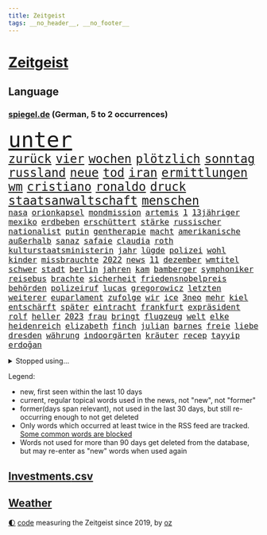 ```yaml
---
title: Zeitgeist
tags: __no_header__, __no_footer__
---
```


# [Zeitgeist](https://oliz.io/zeitgeist/)

## Language

<h3><a href="https://www.spiegel.de" target="_blank">spiegel.de</a> (German, 5 to 2 occurrences)</h3>
<p style="font-family:monospace">
<span style="font-size:32pt"><a href="news_links.html#unter" class="current">unter</a></span>
<br>
<span style="font-size:18pt"><a href="news_links.html#zurück" class="current">zurück</a></span>
<span style="font-size:18pt"><a href="news_links.html#vier" class="current">vier</a></span>
<span style="font-size:18pt"><a href="news_links.html#wochen" class="current">wochen</a></span>
<span style="font-size:18pt"><a href="news_links.html#plötzlich" class="current">plötzlich</a></span>
<span style="font-size:18pt"><a href="news_links.html#sonntag" class="current">sonntag</a></span>
<span style="font-size:18pt"><a href="news_links.html#russland" class="current">russland</a></span>
<span style="font-size:18pt"><a href="news_links.html#neue" class="current">neue</a></span>
<span style="font-size:18pt"><a href="news_links.html#tod" class="current">tod</a></span>
<span style="font-size:18pt"><a href="news_links.html#iran" class="current">iran</a></span>
<span style="font-size:18pt"><a href="news_links.html#ermittlungen" class="current">ermittlungen</a></span>
<span style="font-size:18pt"><a href="news_links.html#wm" class="current">wm</a></span>
<span style="font-size:18pt"><a href="news_links.html#cristiano" class="current">cristiano</a></span>
<span style="font-size:18pt"><a href="news_links.html#ronaldo" class="current">ronaldo</a></span>
<span style="font-size:18pt"><a href="news_links.html#druck" class="current">druck</a></span>
<span style="font-size:18pt"><a href="news_links.html#staatsanwaltschaft" class="current">staatsanwaltschaft</a></span>
<span style="font-size:18pt"><a href="news_links.html#menschen" class="current">menschen</a></span>
<br>
<span style="font-size:12pt"><a href="news_links.html#nasa" class="current">nasa</a></span>
<span style="font-size:12pt"><a href="news_links.html#orionkapsel" class="current">orionkapsel</a></span>
<span style="font-size:12pt"><a href="news_links.html#mondmission" class="current">mondmission</a></span>
<span style="font-size:12pt"><a href="news_links.html#artemis" class="current">artemis</a></span>
<span style="font-size:12pt"><a href="news_links.html#1" class="current">1</a></span>
<span style="font-size:12pt"><a href="news_links.html#13jähriger" class="new">13jähriger</a></span>
<span style="font-size:12pt"><a href="news_links.html#mexiko" class="current">mexiko</a></span>
<span style="font-size:12pt"><a href="news_links.html#erdbeben" class="current">erdbeben</a></span>
<span style="font-size:12pt"><a href="news_links.html#erschüttert" class="current">erschüttert</a></span>
<span style="font-size:12pt"><a href="news_links.html#stärke" class="current">stärke</a></span>
<span style="font-size:12pt"><a href="news_links.html#russischer" class="current">russischer</a></span>
<span style="font-size:12pt"><a href="news_links.html#nationalist" class="new">nationalist</a></span>
<span style="font-size:12pt"><a href="news_links.html#putin" class="current">putin</a></span>
<span style="font-size:12pt"><a href="news_links.html#gentherapie" class="new">gentherapie</a></span>
<span style="font-size:12pt"><a href="news_links.html#macht" class="current">macht</a></span>
<span style="font-size:12pt"><a href="news_links.html#amerikanische" class="current">amerikanische</a></span>
<span style="font-size:12pt"><a href="news_links.html#außerhalb" class="current">außerhalb</a></span>
<span style="font-size:12pt"><a href="news_links.html#sanaz" class="new">sanaz</a></span>
<span style="font-size:12pt"><a href="news_links.html#safaie" class="new">safaie</a></span>
<span style="font-size:12pt"><a href="news_links.html#claudia" class="current">claudia</a></span>
<span style="font-size:12pt"><a href="news_links.html#roth" class="current">roth</a></span>
<span style="font-size:12pt"><a href="news_links.html#kulturstaatsministerin" class="new">kulturstaatsministerin</a></span>
<span style="font-size:12pt"><a href="news_links.html#jahr" class="current">jahr</a></span>
<span style="font-size:12pt"><a href="news_links.html#lügde" class="new">lügde</a></span>
<span style="font-size:12pt"><a href="news_links.html#polizei" class="current">polizei</a></span>
<span style="font-size:12pt"><a href="news_links.html#wohl" class="current">wohl</a></span>
<span style="font-size:12pt"><a href="news_links.html#kinder" class="current">kinder</a></span>
<span style="font-size:12pt"><a href="news_links.html#missbrauchte" class="current">missbrauchte</a></span>
<span style="font-size:12pt"><a href="news_links.html#2022" class="current">2022</a></span>
<span style="font-size:12pt"><a href="news_links.html#news" class="current">news</a></span>
<span style="font-size:12pt"><a href="news_links.html#11" class="current">11</a></span>
<span style="font-size:12pt"><a href="news_links.html#dezember" class="current">dezember</a></span>
<span style="font-size:12pt"><a href="news_links.html#wmtitel" class="current">wmtitel</a></span>
<span style="font-size:12pt"><a href="news_links.html#schwer" class="current">schwer</a></span>
<span style="font-size:12pt"><a href="news_links.html#stadt" class="current">stadt</a></span>
<span style="font-size:12pt"><a href="news_links.html#berlin" class="current">berlin</a></span>
<span style="font-size:12pt"><a href="news_links.html#jahren" class="current">jahren</a></span>
<span style="font-size:12pt"><a href="news_links.html#kam" class="current">kam</a></span>
<span style="font-size:12pt"><a href="news_links.html#bamberger" class="new">bamberger</a></span>
<span style="font-size:12pt"><a href="news_links.html#symphoniker" class="new">symphoniker</a></span>
<span style="font-size:12pt"><a href="news_links.html#reisebus" class="new">reisebus</a></span>
<span style="font-size:12pt"><a href="news_links.html#brachte" class="current">brachte</a></span>
<span style="font-size:12pt"><a href="news_links.html#sicherheit" class="current">sicherheit</a></span>
<span style="font-size:12pt"><a href="news_links.html#friedensnobelpreis" class="current">friedensnobelpreis</a></span>
<span style="font-size:12pt"><a href="news_links.html#behörden" class="current">behörden</a></span>
<span style="font-size:12pt"><a href="news_links.html#polizeiruf" class="current">polizeiruf</a></span>
<span style="font-size:12pt"><a href="news_links.html#lucas" class="current">lucas</a></span>
<span style="font-size:12pt"><a href="news_links.html#gregorowicz" class="new">gregorowicz</a></span>
<span style="font-size:12pt"><a href="news_links.html#letzten" class="current">letzten</a></span>
<span style="font-size:12pt"><a href="news_links.html#weiterer" class="current">weiterer</a></span>
<span style="font-size:12pt"><a href="news_links.html#euparlament" class="current">euparlament</a></span>
<span style="font-size:12pt"><a href="news_links.html#zufolge" class="current">zufolge</a></span>
<span style="font-size:12pt"><a href="news_links.html#wir" class="current">wir</a></span>
<span style="font-size:12pt"><a href="news_links.html#ice" class="current">ice</a></span>
<span style="font-size:12pt"><a href="news_links.html#3neo" class="new">3neo</a></span>
<span style="font-size:12pt"><a href="news_links.html#mehr" class="current">mehr</a></span>
<span style="font-size:12pt"><a href="news_links.html#kiel" class="current">kiel</a></span>
<span style="font-size:12pt"><a href="news_links.html#entschärft" class="new">entschärft</a></span>
<span style="font-size:12pt"><a href="news_links.html#später" class="current">später</a></span>
<span style="font-size:12pt"><a href="news_links.html#eintracht" class="current">eintracht</a></span>
<span style="font-size:12pt"><a href="news_links.html#frankfurt" class="current">frankfurt</a></span>
<span style="font-size:12pt"><a href="news_links.html#expräsident" class="current">expräsident</a></span>
<span style="font-size:12pt"><a href="news_links.html#rolf" class="current">rolf</a></span>
<span style="font-size:12pt"><a href="news_links.html#heller" class="new">heller</a></span>
<span style="font-size:12pt"><a href="news_links.html#2023" class="current">2023</a></span>
<span style="font-size:12pt"><a href="news_links.html#frau" class="current">frau</a></span>
<span style="font-size:12pt"><a href="news_links.html#bringt" class="current">bringt</a></span>
<span style="font-size:12pt"><a href="news_links.html#flugzeug" class="current">flugzeug</a></span>
<span style="font-size:12pt"><a href="news_links.html#welt" class="current">welt</a></span>
<span style="font-size:12pt"><a href="news_links.html#elke" class="current">elke</a></span>
<span style="font-size:12pt"><a href="news_links.html#heidenreich" class="current">heidenreich</a></span>
<span style="font-size:12pt"><a href="news_links.html#elizabeth" class="current">elizabeth</a></span>
<span style="font-size:12pt"><a href="news_links.html#finch" class="new">finch</a></span>
<span style="font-size:12pt"><a href="news_links.html#julian" class="current">julian</a></span>
<span style="font-size:12pt"><a href="news_links.html#barnes" class="new">barnes</a></span>
<span style="font-size:12pt"><a href="news_links.html#freie" class="current">freie</a></span>
<span style="font-size:12pt"><a href="news_links.html#liebe" class="current">liebe</a></span>
<span style="font-size:12pt"><a href="news_links.html#dresden" class="current">dresden</a></span>
<span style="font-size:12pt"><a href="news_links.html#währung" class="current">währung</a></span>
<span style="font-size:12pt"><a href="news_links.html#indoorgärten" class="new">indoorgärten</a></span>
<span style="font-size:12pt"><a href="news_links.html#kräuter" class="new">kräuter</a></span>
<span style="font-size:12pt"><a href="news_links.html#recep" class="current">recep</a></span>
<span style="font-size:12pt"><a href="news_links.html#tayyip" class="current">tayyip</a></span>
<span style="font-size:12pt"><a href="news_links.html#erdoğan" class="current">erdoğan</a></span>
</p>
<details>
<summary>Stopped using...</summary>
<p class="former" style="font-size:12pt">
führende(781) james(781) tobt(781) investoren(780) regel(780) schwarzen(780) vergewaltigt(779) beschwerde(778) ermordet(778) geholfen(778) generalsekretär(778) gewann(778) maß(778) 100000(777) bayer(777) leverkusen(777) magdeburg(777) michelle(777) obama(777) rief(777) meinung(776) schreiben(776) standort(776) angeordnet(775) befindet(775) lisa(775) smartphone(775) unrecht(775) 2017(774) gesundheitlichen(774) positiv(774) st(774) verhaftet(774) verkauf(774) versorgt(774) vorliegt(774) who(774) you(774) champions(773) christoph(773) coronainfektion(773) denkt(773) engagement(773) facebook(773) froh(773) inter(773) mailand(773) mittelmeer(773) rassistische(773) strengere(773) 2015(772) asche(772) bmw(772) bruder(772) carsten(772) getan(772) material(772) oberbürgermeister(772) parteichef(772) regierungschefs(772) stellten(772) vergangene(772) verluste(772) warnte(772) bsc(771) dachte(771) einstieg(771) gebaut(771) gestrichen(771) lust(771) musiker(771) regen(771) spanischen(771) strand(771) veranstaltung(771) verurteilte(771) aufstieg(770) coronaausbruch(770) litauen(770) nürnberg(770) organisationen(770) schlechten(770) signal(770) stich(770) tweet(770) umsatz(770) weitet(770) abstand(769) anschläge(769) berühmt(769) experte(769) geschehen(769) jedem(769) keller(769) springt(769) standen(769) coronabeschränkungen(768) endspiel(768) eskaliert(768) nutzte(768) senkt(768) tausenden(768) wirtschaftsministerium(768) endete(767) milde(767) trainieren(767) unterwegs(767) ausschuss(766) crash(766) digitalen(766) militärs(766) schriftstellerin(766) sendet(766) triumph(766) vorsprung(766) außer(765) besuchen(765) größer(765) menschenleben(765) möglichen(765) verstößt(765) ausreichend(764) hubertus(764) wütend(764) 45(763) 600(763) aufgegeben(763) autoindustrie(763) durchsuchungen(763) genauso(763) mode(763) sichergestellt(763) tatverdächtigen(763) zwischenzeitlich(763) jedenfalls(762) missbraucht(762) stieg(762) frust(761) frachter(760) kabul(760) regiert(760) gewinn(759) dar(757) haaland(757) aktie(756) mieten(756) gemeinsames(755) konkrete(755) mecklenburgvorpommern(755) provokation(755) marsch(754) le(753) motor(753) schrecken(753) eigenem(752) erderwärmung(752) vorgelegt(751) wusste(751) bestmarke(750) fortsetzung(750) sichert(749) detail(748) offenbart(748) erwachsene(747) erschießt(746) legende(746) bangen(744) abhängig(743) angehörige(743) einblick(742) vorwürfen(742) munition(741) katharina(736) schmerz(735) grüner(731) einblicke(729) konzert(726) tuchel(726) veränderungen(726) eingeräumt(722) marine(711) cdu/csu(710) tolle(710) rückte(709) gelangen(707) rekorde(695) glasgow(670) höheres(670) räumte(665) karriereende(654) chile(636) elfjährigen(614) investor(602) belgische(600) abgestürzt(599) blut(595) joseph(590) reichtum(565) besonderes(555) 25jährige(550) genossen(548) benzinpreise(529) zusammenarbeiten(528) court(526) supreme(526) bürgern(523) seither(522) stehe(519) sammelt(518) unseres(512) urteilte(512) drohenden(510) schrumpft(508) astronomen(503) rechtens(500) 9(496) warnungen(495) vierjährige(494) verurteilung(492) dominieren(485) ermordung(485) karrierecoach(483) landsleute(480) las(480) vegas(480) fraktion(477) erfolglos(474) erscheint(473) rätselhafte(466) unterdrückung(465) exil(459) aufträge(456) erling(454) inneren(451) liebsten(449) bedürftige(447) award(445) börsen(445) bombe(443) world(442) eindeutig(441) angestellten(438) irritiert(438) getöteten(437) gesetzesänderung(436) integration(433) pauli(433) dringen(430) minderheiten(430) anheben(428) vorteil(427) wertet(425) tiger(423) betreten(422) großbank(420) militärmanöver(419) basketballstar(418) 15000(417) südkoreas(416) inhaftierte(415) wesen(414) vorsitz(410) berufen(408) hitzewellen(408) amtskollegen(407) siebten(406) spiegelrecherchen(403) arbeitslosen(398) volksverhetzung(397) studenten(396) betrunken(395) messenger(394) osteuropa(393) verläuft(393) verbraucherpreise(392) ampelparteien(389) ungewöhnliche(389) lädt(387) aaron(386) bremens(385) überrollt(385) fotografin(380) fahndet(379) zehnjähriger(368) trip(365) dutzenden(360) bundesfinanzminister(358) explodieren(353) piloten(353) sportliche(348) beschossen(347) arbeitsminister(343) oligarchen(342) ezb(340) überlebten(340) staatsbürger(339) oscars(333) ersatz(329) getreten(328) weltbekannt(327) propaganda(326) jeweils(325) heikel(324) landsmann(322) einstellung(318) verkünden(318) vorm(315) bonn(313) krebs(313) meere(313) wild(312) lebenshaltungskosten(311) überwachung(311) geplatzt(309) wettkampf(309) albert(306) teppich(302) kasachstan(301) sony(301) lagern(299) algerien(296) provozierte(296) einheiten(295) klingen(295) bestürzt(294) fremd(293) filmemacher(292) frankfurts(291) konsumenten(291) massenmord(289) gastbeitrag(288) brüder(287) hinweg(287) iga(286) świątek(286) homosexualität(285) rüstungskonzern(285) marc(283) schlacht(282) hausdurchsuchung(276) gründlich(274) außergewöhnlich(272) begleiten(271) parlamentswahl(271) rené(271) antisemitismusvorwürfe(270) inakzeptabel(270) barack(269) spdchef(269) abbau(267) ahnung(267) tui(266) ausstattung(263) unmittelbar(261) bevorstehende(259) brandenburger(259) lücken(259) bulli(258) schmerzen(254) messerangriff(252) relativ(252) freizeitpark(250) russisch(249) anpassung(248) starkregen(248) unabhängig(247) hauptdarsteller(246) jochen(246) kurse(246) künstlerin(246) wäldern(246) eigentor(245) flüchten(245) zugegeben(245) absichtlich(243) entlastungspaket(243) tenniskarriere(243) prominenter(242) institutionen(241) irina(240) dilemma(239) einrichtung(239) oligarch(239) villen(239) unfällen(238) windkraft(238) zwangsarbeit(236) begrenzt(235) ergab(233) sizilien(230) wall(229) drohe(227) minimal(224) diagnostiziert(223) durchsuchen(222) neuerdings(222) pausieren(222) rivalen(222) antisemitische(220) lukas(220) vortag(219) schwarzes(218) ernste(216) geheimdienstinformationen(216) öpnv(216) ferien(215) entsprechend(214) abtreibungsrecht(213) schlechtem(210) franken(209) iaea(205) verspätung(205) moskwa(204) aufeinander(202) bundeskanzlers(199) exregierungschef(199) falscher(199) gekürzt(199) verbliebene(197) ausfuhren(195) errichten(195) absteiger(194) appellieren(194) hindernisse(194) verdrängen(194) eingesperrt(192) prüfer(192) ancelotti(191) carlo(191) zusehends(191) basketball(188) mobbing(188) steuerhinterziehung(188) spottet(187) birgt(186) angeschlagenen(184) homosexuelle(183) außergewöhnlichen(182) gegenoffensive(182) klimakatastrophe(182) potenzial(181) tankstelle(181) hauptrolle(179) ibiza(179) brennende(177) provider(177) reporterin(177) chinesischer(176) klimaschädlichen(176) pennsylvania(175) fahndung(174) geradezu(174) straßenverkehr(174) republikanischer(173) umwelthilfe(173) verbrennungsmotor(173) leipzigs(171) tiefer(171) vollgas(170) 37jährige(168) ausgesucht(168) irgendwo(168) senator(168) exfreund(167) lenkt(167) angestrebten(166) befeuert(166) feldmann(166) saisonbeginn(166) 86(165) gegnerin(165) jährlichen(165) südlich(164) 180(163) furore(163) hundertjährige(161) madrids(161) gamechanger(160) maschine(160) miss(160) missbrauchsvorwürfe(160) mitgeteilt(160) valley(159) frisur(158) darja(157) notaufnahme(157) tagsüber(157) überflutungen(157) fahrgäste(156) kommunistischen(155) panama(155) fehlstart(154) verkündung(154) großartige(153) obendrein(153) pitt(153) sara(153) gouverneurin(152) schrumpfen(152) verbraucherzentrale(152) angepasst(151) statthalter(151) timo(151) dänemarks(150) verunglückten(150) ekel(149) feldjäger(149) isabel(148) kostenlose(148) momenten(148) midlifekolumne(147) usmodel(147) wanderer(147) gesichtern(146) instrument(146) matthew(146) beschränkt(145) blatt(145) diplomatisches(144) sparsame(144) dramatische(143) fragwürdig(143) fühlten(143) heide(143) schreibtisch(143) stille(143) total(143) anstehende(142) einbringen(142) würdigen(142) 1974(141) heißer(141) pochen(141) strategien(141) abschwung(140) plakat(140) regionale(140) untätigkeit(140) ankam(139) expertenrat(139) festgefahren(138) oldenburg(138) übergewinne(138) berüchtigte(137) armani(136) grimm(136) indigenen(136) schwächelt(136) veronika(136) wuchs(136) atomkraftwerken(135) 30jähriger(134) teuersten(134) anreiz(133) dorfes(133) kontroversen(133) vulkanausbruch(133) albtraum(132) errichtet(132) autokrat(131) grundstein(131) urlauber(131) brillen(130) drogendealer(130) horst(130) asteroiden(129) festkleben(129) reaktoren(129) saisons(129) nachbarstaaten(128) ernannte(127) nördlich(127) agierte(126) sparmaßnahmen(126) aberkannt(125) juristisches(125) kostspielig(125) churchill(124) erwartete(124) gegriffen(124) on(124) schläge(124) stadtwerke(124) lohnerhöhungen(123) 17jähriger(122) erdatmosphäre(122) gefangener(122) joint(122) unterkünfte(122) verwarnt(122) klausmichael(121) anfechten(120) kohlekraftwerk(120) prekären(119) vordergrund(119) kurzfristige(118) gesichter(117) plane(117) heimischen(116) heizkosten(116) schlimmeres(116) unterbricht(116) abitur(115) aufrechterhalten(115) hakenkreuze(115) katastrophen(114) entschlossen(113) jahn(113) vincent(113) gerufen(112) konrad(112) stichelt(112) zweitgrößte(112) berechtigten(111) wohngeldreform(111) stationiert(110) garcia(109) neukölln(109) cdugeneralsekretär(108) geschmolzen(108) pleiten(108) schlechteste(108) koma(107) brennstoff(106) hinterfragen(106) kilowattstunde(106) plagen(106) pyrenäen(106) bildband(105) gegenseite(105) indirekt(105) lokal(105) umweltaktivisten(105) vizekanzler(105) gaskunden(104) laden(104) militärhilfen(104) sperren(104) umgehend(104) berechnungen(103) glätten(103) uswahlen(102) kindergeld(100) beseitigt(99) europameisterschaft(99) präsidentenberater(99) tipp(99) 29jähriger(98) marken(98) reggae(98) saniert(98) treffern(98) elefanten(97) erwachsen(97) durchschnittlich(96) ramona(96) abzufedern(95) fremde(95) menschheit(95) nationalsozialisten(95) rundfunk(95) toiletten(95) alfons(94) falten(94) frühjahr(94) meiler(94) selbstzweifel(94) steuererklärung(94) vernichtend(94) bros(93) gehackt(93) harmlos(93) kooperiert(92) lasch(92) schuhbeck(92) tv+(92) usspitzenpolitikerin(92) amazons(91) atommeiler(91) buchstäblich(91) hits(91) nix(91) omar(91) 05(90) 1300(90) footballstar(90) geschäftspraktiken(90) herzustellen(90) patrouillieren(90) rundfunks(90) späte(90) willie(90) derzeitigen(89) gefährdung(89) atomkraftwerk(88) gewaschen(88) heilung(88) inflationsgeplagten(88) kernphysiker(88) kreuzfeuer(88) missverständnis(88) schreckt(88) unzählige(88) ägyptischer(88) ausgezählt(87) ausliefern(87) erbkrankheit(87) hindert(87) klettert(87) sortiert(87) wildes(87) abgekupfert(86) aufsicht(86) jüngst(86) paxlovid(86) tabellenführung(86) tagesordnung(86) ersteigert(85) k(85) sendeanstalten(85) strafbar(85) torwartfehler(85) verkehrsverbund(85) vierjähriges(85) 4500(84) einzigartig(84) herausforderer(84) migrantenboot(84) rechtspopulistischen(84) russlandukrainenews(84) steuerunterlagen(84) verdonnert(84) verfallen(84) antónio(83) buhrow(83) geborene(83) krisenmodus(83) link(83) paradies(83) rowling(83) beauftragte(82) biografie(82) kreative(82) teuerste(82) a7(81) extremismus(81) lawrence(81) schiffsverkehrs(81) verstöße(81) radfahrerin(80) rihanna(80) rihannas(80) skigebiete(80) sympathien(80) bevorzugen(79) durchgang(79) geschwindigkeitsbegrenzung(79) lula(79) mannschaften(79) symbolen(79) umweg(79) veraltete(79) boni(78) brasilienwahl(78) deckelung(78) pilz(78) schließung(78) strategen(78) tagelang(78) wüstefeld(78) 2003(77) ansteckend(77) engen(77) evamaria(77) fixiert(77) gesteigert(77) lenkrad(77) philips(77) tefal(77) traurigen(77) bauhaus(76) betonte(76) brigitte(76) führungsrolle(76) gaspreisdeckel(76) kollektive(76) verschaffte(76) veruntreut(76) yoga(76) abnehmer(75) benko(75) energiepolitik(75) preisbremse(75) talente(75) verifizierung(75) bewusstlos(74) fallende(74) täuschte(74) berühmtem(73) geburtenrate(73) tonne(73) brooklyn(72) energiefirma(72) flusses(72) flüchtlingsunterkunft(72) god(72) klinger(72) marschflugkörper(72) nets(72) remo(72) schoigu(72) durchhalten(71) indianapolis(71) krankenkasse(71) scheidung(71) wintershall(71) zinserhöhung(71) erledigt(70) kertschbrücke(70) maximal(70) mitspracherecht(70) unterzahl(70) vormachen(70) windrädern(70) überflügelt(70) austragung(69) nbastar(69) nobelpreisträger(69) plädoyer(69) trolle(69) abgase(68) ehre(68) eingesetzte(68) lebron(68) speichert(68) verspekuliert(68) zurückgerufen(68) ausgenutzt(67) conference(67) dates(67) dončić(67) einkassiert(67) glaubwürdig(67) greta(67) leslie(67) tonga(67) gruselig(66) heikler(66) jk(66) schutt(66) bulgarien(65) erfolgen(65) sensible(65) badenwürttembergischen(64) gegeneinander(64) gesetzten(64) kanzelt(64) ndr(64) schottische(64) störte(64) teilnehmern(64) fußballnationalspieler(63) geweint(63) modernes(63) national(63) nio(63) offerte(63) schief(63) simuliert(63) treibhausgasen(63) öllecks(63) caroline(62) ernüchternd(62) jansen(62) kollegin(62) praktisch(62) werkstatt(62) 1400(61) monatlich(61) rausgeworfen(61) diskutierten(60) neunjähriger(60) touren(60) fehlgeburten(59) gefehlt(59) massagen(59) nbaprofi(59) panikattacke(59) winkeln(59) beifahrerin(58) elfjähriges(58) ey(58) meeresboden(58) mintzlaff(58) pflichten(58) schnürt(58) spitzer(58) 650000(57) beihilfe(57) bkafahnder(57) gebremst(57) potter(57) silicon(57) sträubt(57) wirtschaftsweisen(57) 1971(56) angesehen(56) anschuldigung(56) mittelstand(56) rettungsschirm(56) schutzmacht(56) ansbach(55) eidgenössische(54) exklub(54) hessischen(54) schreibkraft(54) usgeschichte(54) verdeutlicht(54) buhlen(53) fpöchef(53) geldpolitik(53) hall(53) memoiren(53) philippinische(53) spiegelreport(53) symbolfigur(53) wählt(53) 1922(52) beifahrer(52) bestrafung(52) dokumentieren(52) ersparnisse(52) geklaut(52) sauber(52) antrieb(51) autokraten(51) erschöpft(51) inhaber(51) verglichen(51) abwahl(50) erpresst(50) legendär(50) verstaatlichung(50) vielmehr(50) wahlergebnis(50) watch(50) doris(49) eingestrichen(49) flatrate(49) hühnchen(49) moukoko(49) postet(49) schröderköpf(49) steven(49) wehrressort(49) youssoufa(49) álvarez(49) alischer(48) bully(48) frühling(48) gerard(48) herbig(48) nebel(48) piqué(48) staatsoberhäupter(48) usmanow(48) wdrintendant(48) amini(47) future(47) handball(47) hütte(47) langes(47) mahsa(47) massiver(47) unbemannten(47) 787(46) boots(46) bundespartei(46) kriegsdienst(46) krisenstimmung(46) marlene(46) putinvertrauten(46) anschluss(45) asteroid(45) eckte(45) großunternehmen(45) grundschulkinder(45) silva(45) elektronische(44) instanz(44) standard(44) venture(44) datenanalyse(43) distanzierte(43) gaslieferstopps(43) häuschen(43) lebenszufriedenheit(43) thesen(43) wohlbefinden(43) continental(42) flugzeugabsturz(42) jewgeni(42) kanzlerbesuch(42) menschenrechtsaktivistin(42) prigoschin(42) sofia(42) t72panzer(42) eröffnete(41) gesungen(41) kostenpunkt(41) pen(41) people(41) akteure(40) guttenberg(40) karltheodor(40) spitzname(40) wale(40) wmchancen(40) zenit(40) überfahren(40) dramatisches(39) eitelkeit(39) expeditionen(39) landstriche(39) ohio(39) podolski(39) raketentests(39) schaute(39) beugen(38) bläst(38) erkrankter(38) geschick(38) heizperiode(38) klamotten(38) volksabstimmung(38) weltbank(38) befassen(37) bulgarischen(37) hadid(37) kampagnen(37) nova(37) schlichtes(37) werbekunden(37) wmkader(37) entfesselten(36) haushalten(36) nike(36) rallye(36) rascher(36) thunberg(36) übergewicht(36) auszeichnung(35) betriebs(35) gaspreises(35) orf(35) regierungsmitglied(35) 30führung(34) binance(34) jamila(34) kaiserin(34) kinofilm(34) massenweise(34) gigi(33) goncourt(33) nachkommen(33) podcasts(33) rimini(33) ungeborenes(33) alarmstimmung(32) bahngleisen(32) baseball(32) bolsonaros(32) gegenstände(32) homerun(32) provokationen(32) topspieler(32) byd(31) geopolitischen(31) influenza(31) liest(31) mauer(31) pilze(31) reizthemen(31) spannende(31) vorziehen(31) zugewinne(31) abgeriegelt(30) akwstreit(30) kommandeur(30) missbrauchen(30) mordverdacht(30) autohersteller(29) baustellen(29) björn(29) höcke(29) photoshop(29) saubere(29) scharfmacher(29) toskana(29) captain(28) desinformation(28) erarbeitet(28) kopfschmerzen(28) künstlicher(28) li(28) programme(28) puerto(28) rico(28) rücklagen(28) abgeraten(27) camp(27) dream(27) geopolitische(27) rotgrün(27) semester(27) spiegelredaktion(27) sprühen(27) titanic(27) ubs(27) usstaaten(27) horten(26) memes(26) sauer(26) series(26) wohngebäude(26) bedingt(25) kimmel(25) optionen(25) siebzigerjahre(25) vergibt(25) autozulieferer(24) britin(24) bundesforschungsministerin(24) energiepreisbremse(24) mitteilung(24) mund(24) startschuss(24) vergessene(24) atomfrage(23) basiert(23) hunt(23) jeremy(23) machtwort(23) mediengruppe(23) midtermwahlen(23) mitschuld(23) sauerland(23) tropensturm(23) vortrag(23) zitierte(23) abschlussbericht(22) inspektionen(22) mine(22) andresen(21) co₂preis(21) grippewelle(21) klopps(21) pool(21) rasmus(21) schlüpft(21) wochenbeginn(21) augenzeugen(20) geleakt(20) lsd(20) lügt(20) spitzenspiel(20) zentraler(20) egoismus(19) erschütternde(19) jamaikaner(19) reinhard(19) sitze(19) werning(19) zwielichtige(19) alarmbereitschaft(18) befreiungsschlag(18) cheftrainer(18) coronaverlauf(18) eskortiert(18) familienalltag(18) gigantischer(18) novum(18) anspielung(17) gags(17) mitarbeitern(17) südukrainische(17) fusion(16) regierungsgegner(16) staatsoper(16) sticker(16) streitbar(16) sünden(16) verachtet(16) verunstaltet(16) alive(15) baukosten(15) beäugt(15) cannabislegalisierung(15) greenwashing(15) hochwertiges(15) human(15) interessanten(15) missbrauchsopfer(15) möglichkeit(15) rights(15) stünden(15) tvbox(15) abteilungsleiter(14) cosco(14) falschparken(14) kindergärten(14) personalien(14) chiphersteller(13) elmos(13) falschnachrichten(13) henning(13) mitarbeiterinnen(13) urlaubs(13) initiativen(12) meidet(12) menschenrechtsorganisation(12) sirenen(12) zwischenruf(12) befürchtungen(11) nachhaltiges(11) ordnete(11) redbullchef(11) schmutzigen(11) sms(11) warnstreiks(11)
</p>
</details>
<p>Legend:
<ul>
<li><span class="new">new</span>, first seen within the last 10 days</li>
<li><span class="current">current</span>, regular topical words used in the news, not "new", not "former"</li>
<li><span class="former">former(days span relevant)</span>, not used in the last 30 days, but still re-occurring enough to not get deleted</li>
<li>Only words which occurred at least twice in the RSS feed are tracked. <a href="language/filters.py">Some common words are blocked</a></li>
<li>Words not used for more than 90 days get deleted from the database, but may re-enter as "new" words when used again</li>
</ul>
</p>

## [Investments](investments.html)[.csv](investments.csv)

## [Weather](weather.html)

<footer>
<a href="javascript:toggleTheme()" class="nav">🌓</a>
<a href="https://github.com/ooz/zeitgeist">code</a> measuring the Zeitgeist since 2019, by <a href="https://oliz.io">oz</a>
</footer>
